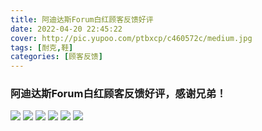 ```yaml
---
title: 阿迪达斯Forum白红顾客反馈好评
date: 2022-04-20 22:45:22
cover: http://pic.yupoo.com/ptbxcp/c460572c/medium.jpg
tags: [耐克,鞋]
categories: [顾客反馈]
---
```


###  阿迪达斯Forum白红顾客反馈好评，感谢兄弟！
![](http://pic.yupoo.com/ptbxcp/68ef6e6b/5d44c05f.jpg)
![](http://pic.yupoo.com/ptbxcp/4ed219c8/78acec7d.jpg)
![](http://pic.yupoo.com/ptbxcp/7d468f2e/60a7492b.jpg)
![](http://pic.yupoo.com/ptbxcp/3f979630/5e0db9b8.jpg)
![](http://pic.yupoo.com/ptbxcp/c460572c/aa2b887d.jpg)
![](http://pic.yupoo.com/ptbxcp/fdd8b56f/a4e3a63b.jpg)
